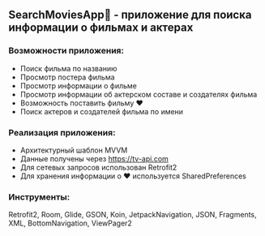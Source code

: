 ## SearchMoviesApp🍿 - приложение для поиска информации о фильмах и актерах
### Возможности приложения:
- Поиск фильма по названию
- Просмотр постера фильма
- Просмотр информации о фильме
- Просмотр информации об актерском составе и создателях фильма
- Возможность поставить фильму ❤️
- Поиск актеров и создателей фильма по имени
### Реализация приложения:
- Архитектурный шаблон MVVM
- Данные получены через https://tv-api.com
- Для сетевых запросов использован Retrofit2
- Для хранения информации о ❤️ используется SharedPreferences
### Инструменты:
Retrofit2, Room, Glide, GSON, Koin, JetpackNavigation, JSON, Fragments, XML, BottomNavigation, ViewPager2
